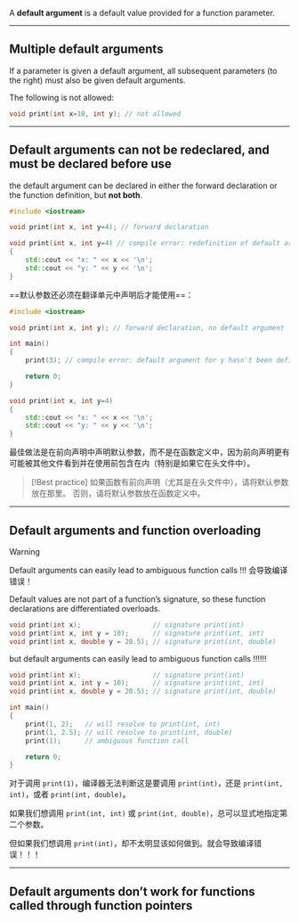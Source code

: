 
A **default argument** is a default value provided for a function parameter.

---
## Multiple default arguments

If a parameter is given a default argument, all subsequent parameters (to the right) must also be given default arguments.

The following is not allowed:

```cpp
void print(int x=10, int y); // not allowed
```

---
## Default arguments can not be redeclared, and must be declared before use

the default argument can be declared in either the forward declaration or the function definition, but **not both**.

```cpp
#include <iostream>

void print(int x, int y=4); // forward declaration

void print(int x, int y=4) // compile error: redefinition of default argument
{
    std::cout << "x: " << x << '\n';
    std::cout << "y: " << y << '\n';
}
```

==默认参数还必须在翻译单元中声明后才能使用==：

```cpp
#include <iostream>

void print(int x, int y); // forward declaration, no default argument

int main()
{
    print(3); // compile error: default argument for y hasn't been defined yet

    return 0;
}

void print(int x, int y=4)
{
    std::cout << "x: " << x << '\n';
    std::cout << "y: " << y << '\n';
}
```

最佳做法是在前向声明中声明默认参数，而不是在函数定义中，因为前向声明更有可能被其他文件看到并在使用前包含在内（特别是如果它在头文件中）。

> [!Best practice]
> 如果函数有前向声明（尤其是在头文件中），请将默认参数放在那里。
> 否则，请将默认参数放在函数定义中。

---
## Default arguments and function overloading

> [!warning]
> Default arguments can easily lead to ambiguous function calls !!! 会导致编译错误！

Default values are not part of a function’s signature, so these function declarations are differentiated overloads.

```cpp
void print(int x);                  // signature print(int)
void print(int x, int y = 10);      // signature print(int, int)
void print(int x, double y = 20.5); // signature print(int, double)
```

but default arguments can easily lead to ambiguous function calls !!!!!!

```cpp
void print(int x);                  // signature print(int)
void print(int x, int y = 10);      // signature print(int, int)
void print(int x, double y = 20.5); // signature print(int, double)

int main()
{
    print(1, 2);   // will resolve to print(int, int)
    print(1, 2.5); // will resolve to print(int, double)
    print(1);      // ambiguous function call

    return 0;
}
```

对于调用 `print(1)`，编译器无法判断这是要调用 `print(int)`，还是 `print(int, int)`，或者 `print(int, double)`。

如果我们想调用 `print(int, int)` 或 `print(int, double)`，总可以显式地指定第二个参数。

但如果我们想调用 `print(int)`，却不太明显该如何做到。就会导致编译错误！！！

---
## Default arguments don’t work for functions called through function pointers